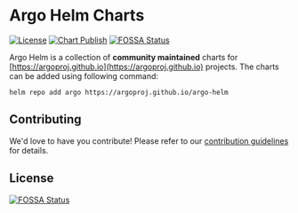 # Argo Helm Charts

[![License](https://img.shields.io/badge/License-Apache%202.0-blue.svg)](https://opensource.org/licenses/Apache-2.0)
[![Chart Publish](https://github.com/argoproj/argo-helm/actions/workflows/publish.yml/badge.svg?branch=main)](https://github.com/argoproj/argo-helm/actions/workflows/publish.yml)
[![FOSSA Status](https://app.fossa.com/api/projects/git%2Bgithub.com%2Feddie-knight%2Fargo-helm.svg?type=shield)](https://app.fossa.com/projects/git%2Bgithub.com%2Feddie-knight%2Fargo-helm?ref=badge_shield)

Argo Helm is a collection of **community maintained** charts for [https://argoproj.github.io](https://argoproj.github.io) projects. The charts can be added using following command:

```
helm repo add argo https://argoproj.github.io/argo-helm
```

## Contributing

We'd love to have you contribute! Please refer to our [contribution guidelines](CONTRIBUTING.md) for details.

## License
[![FOSSA Status](https://app.fossa.com/api/projects/git%2Bgithub.com%2Feddie-knight%2Fargo-helm.svg?type=large)](https://app.fossa.com/projects/git%2Bgithub.com%2Feddie-knight%2Fargo-helm?ref=badge_large)